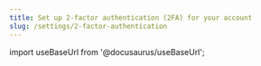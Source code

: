 ```yaml
---
title: Set up 2-factor authentication (2FA) for your account
slug: /settings/2-factor-authentication
---
```


import useBaseUrl from '@docusaurus/useBaseUrl';

